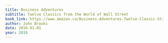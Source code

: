 ```yaml
---
title: Business Adventures
subtitle: Twelve Classics from the World of Wall Street
book_link: https://www.amazon.ca/Business-Adventures-Twelve-Classic-Street/dp/1497644895/ref=sr_1_1?s=books&ie=UTF8&qid=1479091076&sr=1-1&keywords=business+adventures
author: John Brooks
date: 2016-01-01
year: 2016
---
```

